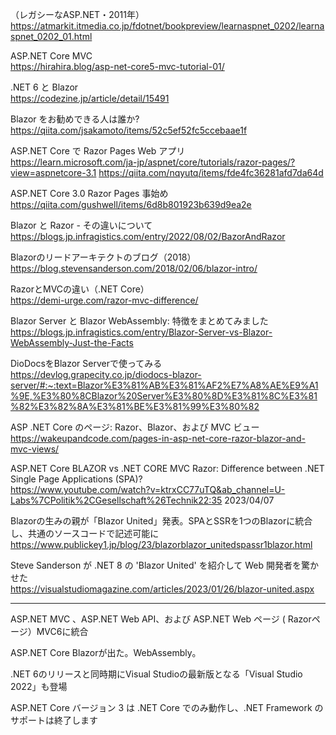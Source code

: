 
（レガシーなASP.NET・2011年）  
https://atmarkit.itmedia.co.jp/fdotnet/bookpreview/learnaspnet_0202/learnaspnet_0202_01.html

ASP.NET Core MVC  
https://hirahira.blog/asp-net-core5-mvc-tutorial-01/

.NET 6 と Blazor  
https://codezine.jp/article/detail/15491


Blazor をお勧めできる人は誰か?  
https://qiita.com/jsakamoto/items/52c5ef52fc5ccebaae1f

ASP.NET Core で Razor Pages Web アプリ  
https://learn.microsoft.com/ja-jp/aspnet/core/tutorials/razor-pages/?view=aspnetcore-3.1
https://qiita.com/nqyutq/items/fde4fc36281afd7da64d

ASP.NET Core 3.0 Razor Pages 事始め  
https://qiita.com/gushwell/items/6d8b801923b639d9ea2e

Blazor と Razor - その違いについて  
https://blogs.jp.infragistics.com/entry/2022/08/02/BazorAndRazor


Blazorのリードアーキテクトのブログ（2018）  
https://blog.stevensanderson.com/2018/02/06/blazor-intro/


RazorとMVCの違い（.NET Core）  
https://demi-urge.com/razor-mvc-difference/

Blazor Server と Blazor WebAssembly: 特徴をまとめてみました  
https://blogs.jp.infragistics.com/entry/Blazor-Server-vs-Blazor-WebAssembly-Just-the-Facts


DioDocsをBlazor Serverで使ってみる  
https://devlog.grapecity.co.jp/diodocs-blazor-server/#:~:text=Blazor%E3%81%AB%E3%81%AF2%E7%A8%AE%E9%A1%9E,%E3%80%8CBlazor%20Server%E3%80%8D%E3%81%8C%E3%81%82%E3%82%8A%E3%81%BE%E3%81%99%E3%80%82


ASP .NET Core のページ: Razor、Blazor、および MVC ビュー  
https://wakeupandcode.com/pages-in-asp-net-core-razor-blazor-and-mvc-views/

ASP.NET Core BLAZOR vs .NET CORE MVC Razor: Difference between .NET Single Page Applications (SPA)?  
https://www.youtube.com/watch?v=ktrxCC77uTQ&ab_channel=U-Labs%7CPolitik%2CGesellschaft%26Technik22:35 2023/04/07


Blazorの生みの親が「Blazor United」発表。SPAとSSRを1つのBlazorに統合し、共通のソースコードで記述可能に  
https://www.publickey1.jp/blog/23/blazorblazor_unitedspassr1blazor.html

Steve Sanderson が .NET 8 の 'Blazor United' を紹介して Web 開発者を驚かせた  
https://visualstudiomagazine.com/articles/2023/01/26/blazor-united.aspx

---

ASP.NET MVC 、ASP.NET Web API、および ASP.NET Web ページ ( Razorページ）MVC6に統合  

ASP.NET Core Blazorが出た。WebAssembly。  

.NET 6のリリースと同時期にVisual Studioの最新版となる「Visual Studio 2022」も登場  


ASP.NET Core バージョン 3 は .NET Core でのみ動作し、.NET Framework のサポートは終了します  

